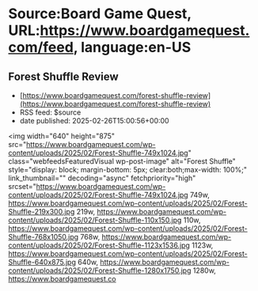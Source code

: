 # Source:Board Game Quest, URL:https://www.boardgamequest.com/feed, language:en-US

## Forest Shuffle Review
 - [https://www.boardgamequest.com/forest-shuffle-review](https://www.boardgamequest.com/forest-shuffle-review)
 - RSS feed: $source
 - date published: 2025-02-26T15:00:56+00:00

<img width="640" height="875" src="https://www.boardgamequest.com/wp-content/uploads/2025/02/Forest-Shuffle-749x1024.jpg" class="webfeedsFeaturedVisual wp-post-image" alt="Forest Shuffle" style="display: block; margin-bottom: 5px; clear:both;max-width: 100%;" link_thumbnail="" decoding="async" fetchpriority="high" srcset="https://www.boardgamequest.com/wp-content/uploads/2025/02/Forest-Shuffle-749x1024.jpg 749w, https://www.boardgamequest.com/wp-content/uploads/2025/02/Forest-Shuffle-219x300.jpg 219w, https://www.boardgamequest.com/wp-content/uploads/2025/02/Forest-Shuffle-110x150.jpg 110w, https://www.boardgamequest.com/wp-content/uploads/2025/02/Forest-Shuffle-768x1050.jpg 768w, https://www.boardgamequest.com/wp-content/uploads/2025/02/Forest-Shuffle-1123x1536.jpg 1123w, https://www.boardgamequest.com/wp-content/uploads/2025/02/Forest-Shuffle-640x875.jpg 640w, https://www.boardgamequest.com/wp-content/uploads/2025/02/Forest-Shuffle-1280x1750.jpg 1280w, https://www.boardgamequest.co

